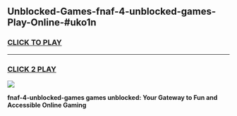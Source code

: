 
## Unblocked-Games-fnaf-4-unblocked-games-Play-Online-#uko1n
<h3>
<a href="https://premium.freeplayer.one?title=fnaf-4-unblocked-games&ref=27F">CLICK TO PLAY</a></h3>
<hr>

<h3>
<a href="https://premium.freeplayer.one?title=fnaf-4-unblocked-games&ref=27F">CLICK 2 PLAY</a>
  
</h3>

<a href="https://premium.freeplayer.one?title=fnaf-4-unblocked-games&ref=27F"><img src="https://clearcache.store/games.png"></a>


**fnaf-4-unblocked-games games unblocked: Your Gateway to Fun and Accessible Online Gaming**
